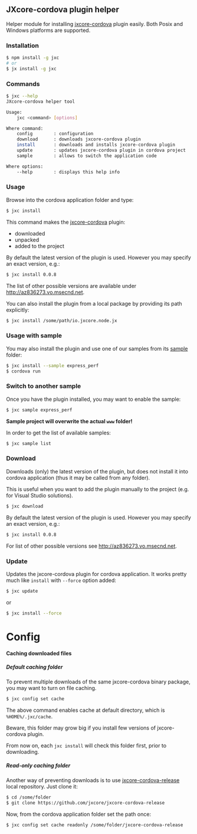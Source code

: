 ## JXcore-cordova plugin helper

Helper module for installing [jxcore-cordova](https://github.com/jxcore/jxcore-cordova) plugin easily.
Both Posix and Windows platforms are supported.

### Installation

```bash
$ npm install -g jxc
# or
$ jx install -g jxc
```

### Commands

```bash
$ jxc --help
JXcore-cordova helper tool

Usage:
    jxc <command> [options]

Where command:
    config        : configuration
    download      : downloads jxcore-cordova plugin
    install       : downloads and installs jxcore-cordova plugin
    update        : updates jxcore-cordova plugin in cordova project
    sample        : allows to switch the application code

Where options:
    --help        : displays this help info
```

### Usage

Browse into the cordova application folder and type:

```bash
$ jxc install
```

This command makes the [jxcore-cordova](https://github.com/jxcore/jxcore-cordova) plugin:

* downloaded
* unpacked
* added to the project

By default the latest version of the plugin is used. However you may specify an exact version, e.g.:

```bash
$ jxc install 0.0.8
```

The list of other possible versions are available under http://az836273.vo.msecnd.net.

You can also install the plugin from a local package by providing its path explicitly:

```bash
$ jxc install /some/path/io.jxcore.node.jx
```

### Usage with sample

You may also install the plugin and use one of our samples from its [sample](https://github.com/jxcore/jxcore-cordova/tree/master/sample) folder:

```bash
$ jxc install --sample express_perf
$ cordova run
```

### Switch to another sample

Once you have the plugin installed, you may want to enable the sample:

```bash
$ jxc sample express_perf
```

**Sample project will overwrite the actual `www` folder!**

In order to get the list of available samples:

```bash
$ jxc sample list
```

### Download

Downloads (only) the latest version of the plugin, but does not install it into 
cordova application (thus it may be called from any folder).

This is useful when you want to add the plugin manually to the project (e.g. for Visual Studio solutions).

```bash
$ jxc download
```

By default the latest version of the plugin is used. However you may specify an exact version, e.g.:

```bash
$ jxc install 0.0.8
```

For list of other possible versions see http://az836273.vo.msecnd.net.

### Update

Updates the jxcore-cordova plugin for cordova application. 
It works pretty much like `install` with `--force` option added:

```bash
$ jxc update
```
or

```bash
$ jxc install --force
```

# Config

#### Caching downloaded files

##### Default caching folder

To prevent multiple downloads of the same jxcore-cordova binary package, you may want to turn on file caching.

```bash
$ jxc config set cache
```

The above command enables cache at default directory, which is `%HOME%/.jxc/cache`.

Beware, this folder may grow big if you install few versions of jxcore-cordova plugin.

From now on, each `jxc install` will check this folder first, prior to downloading.

##### Read-only caching folder

Another way of preventing downloads is to use [jxcore-cordova-release](https://github.com/jxcore/jxcore-cordova-release) 
local repository. Just clone it:

```bash
$ cd /some/folder
$ git clone https://github.com/jxcore/jxcore-cordova-release
```

Now, from the cordova application folder set the path once:

```bash
$ jxc config set cache readonly /some/folder/jxcore-cordova-release
```

